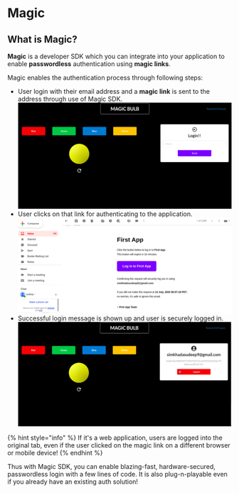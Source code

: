 # Magic

## What is Magic?

**Magic** is a developer SDK which you can integrate into your application to enable **passwordless** authentication using **magic links**.

Magic enables the authentication process through following steps:
- User login with their email address and a **magic link** is sent to the address through use of Magic SDK.
![](../assets/login.png)
- User clicks on that link for authenticating to the application.
![](../assets/link.png)
- Successful login message is shown up and user is securely logged in.
![](../assets/logout.png)

{% hint style="info" %}
If it's a web application, users are logged into the original tab, even if the user clicked on the magic link on a different browser or mobile device!
{% endhint %}

Thus with Magic SDK, you can enable blazing-fast, hardware-secured, passwordless login with a few lines of code. It is also plug-n-playable even if you already have an existing auth solution!


